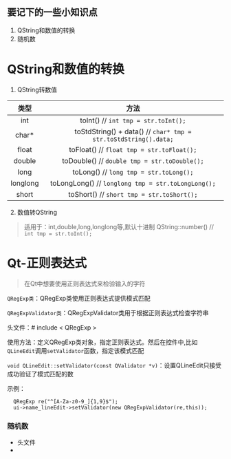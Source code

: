 ## 要记下的一些小知识点
1. QString和数值的转换
2. 随机数

# QString和数值的转换

1. QString转数值

| 类型 | 方法 |
| :--: | :--: |
| int | toInt()  // `int tmp = str.toInt();` |
| char* | toStdString() + data()  // `char* tmp = str.toStdString().data;` |
| float | toFloat()  // `float tmp = str.toFloat();` |
| double | toDouble()  // `double tmp = str.toDouble();` |
| long | toLong()  // `long tmp = str.toLong();` |
| longlong | toLongLong()  // `longlong tmp = str.toLongLong();`
| short | toShort()  // `short tmp = str.toShort();` |



2. 数值转QString
>适用于：int,double,long,longlong等,默认十进制
QString::number()  // `int tmp = str.toInt();`


# Qt-正则表达式
>在Qt中想要使用正则表达式来检验输入的字符

`QRegExp类`：QRegExp类使用正则表达式提供模式匹配

`QRegExpValidator类`：QRegExpValidator类用于根据正则表达式检查字符串

头文件：# include < QRegExp >

使用方法：定义QRegExp类对象，指定正则表达式。然后在控件中,比如`QLineEdit`调用`setValidator`函数，指定该模式匹配

`void QLineEdit::setValidator(const QValidator *v)`：设置QLineEdit只接受成功验证了模式匹配的数

示例：
```
  QRegExp re("^[A-Za-z0-9_]{1,9}$");
  ui->name_lineEdit->setValidator(new QRegExpValidator(re,this));
```

### 随机数
* 头文件<Qtime>
* 
